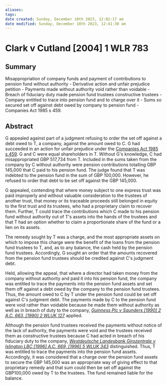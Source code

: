 ```yaml
---
aliases: 
tags: 
date created: Sunday, December 10th 2023, 12:02:17 am
date modified: Sunday, December 10th 2023, 12:41:30 am
---
```


# Clark v Cutland [2004] 1 WLR 783

## Summary

Misappropriation of company funds and payment of contributions to pension fund without authority - Derivative action and unfair prejudice petition - Payments made without authority void rather than voidable - Breach of fiduciary duty made pension fund trustees constructive trustees - Company entitled to trace into pension fund and to charge over it - Sums so secured set off against debt owed by company to pension fund - Companies Act 1985 s 459.

## Abstract

G appealed against part of a judgment refusing to order the set off against a debt owed to T, a company, against the amount owed to C. G had succeeded in an action for unfair prejudice under the [Companies Act 1985 s.459](https://uk.westlaw.com/Document/I954634D0E44A11DA8D70A0E70A78ED65/View/FullText.html?originationContext=document&transitionType=DocumentItem&ppcid=8d806112cea1478c85d1e5d067ea1540&contextData=(sc.Default)). G and C were equal shareholders in T. Without G's knowledge, C had misappropriated GBP 517,734 from T. Included in the sums taken from the company by C without authority were pension contributions totalling GBP 145,000 that C paid to his pension fund. The judge found that T was indebted to the pension fund in the sum of GBP 100,000. However, he refused to order that debt to be set off against the GBP 145,000.

G appealed, contending that where money subject to one express trust was paid improperly and without valuable consideration to the trustees of another trust, that money or its traceable proceeds still belonged in equity to the first trust and its trustees, who had a proprietary claim to recover them. Further, T could trace the contributions which C made to his pension fund without authority out of T's assets into the hands of the trustees and that T had an option whether to claim a proportionate share of the fund or a lien on its assets.

The remedy sought by T was a charge, and the most appropriate assets on which to impose this charge were the benefit of the loans from the pension fund trustees to T, and, as to any balance, the cash held by the pension fund trustees. Accordingly, G sought an order that the amounts recovered from the pension fund trustees should be credited against C's judgment debt.

Held, allowing the appeal, that where a director had taken money from the company without authority and paid it into his pension fund, the company was entitled to trace the payments into the pension fund assets and set them off against a debt owed by the company to the pension fund trustees. Thus, the amount owed to C by T under the pension fund could be set off against C's judgment debt. The payments made by C to the pension fund were void rather than voidable because he made them without authority as well as in breach of duty to the company, _[Guinness Plc v Saunders [1990] 2 A.C. 663, [1990] 2 WLUK 127](https://uk.westlaw.com/Document/IB5A444B0E42711DA8FC2A0F0355337E9/View/FullText.html?originationContext=document&transitionType=DocumentItem&ppcid=8d806112cea1478c85d1e5d067ea1540&contextData=(sc.Default))_ applied.

Although the pension fund trustees received the payments without notice of the lack of authority, the payments were void and the trustees received them as constructive trustees because C had acted in breach of his fiduciary duty to the company, _[Westdeutsche Landesbank Girozentrale v Islington LBC [1996] A.C. 669, [1996] 5 WLUK 343](https://uk.westlaw.com/Document/IF83E7B00E42811DA8FC2A0F0355337E9/View/FullText.html?originationContext=document&transitionType=DocumentItem&ppcid=8d806112cea1478c85d1e5d067ea1540&contextData=(sc.Default))_ distinguished. Thus, T was entitled to trace the payments into the pension fund assets. Accordingly, it was considered that a charge over the pension fund assets to secure the GBP 145,000 was an appropriate way of giving effect to that proprietary remedy and that sum could then be set off against the GBP100,000 owed by T to the trustees. The fund remained liable for the balance.
